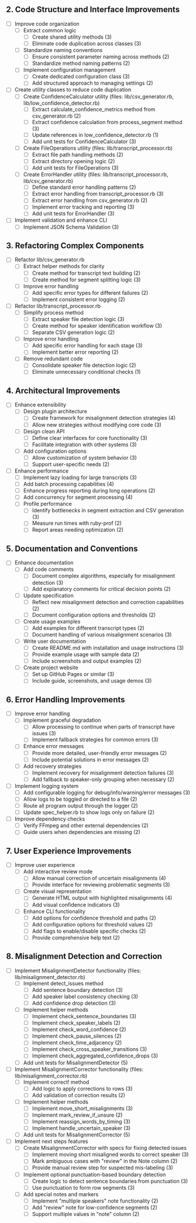 ## 2. Code Structure and Interface Improvements
- [ ] Improve code organization
  - [ ] Extract common logic
    - [ ] Create shared utility methods (3)
    - [ ] Eliminate code duplication across classes (3)
  - [ ] Standardize naming conventions
    - [ ] Ensure consistent parameter naming across methods (2)
    - [ ] Standardize method naming patterns (2)
  - [ ] Implement configuration management
    - [ ] Create dedicated configuration class (3)
    - [ ] Add structured approach to managing settings (2)
- [ ] Create utility classes to reduce code duplication
  - [ ] Create ConfidenceCalculator utility (files: lib/csv_generator.rb, lib/low_confidence_detector.rb)
    - [ ] Extract calculate_confidence_metrics method from csv_generator.rb (2)
    - [ ] Extract confidence calculation from process_segment method (3)
    - [ ] Update references in low_confidence_detector.rb (1)
    - [ ] Add unit tests for ConfidenceCalculator (3)
  - [ ] Create FileOperations utility (files: lib/transcript_processor.rb)
    - [ ] Extract file path handling methods (2)
    - [ ] Extract directory opening logic (2)
    - [ ] Add unit tests for FileOperations (3)
  - [ ] Create ErrorHandler utility (files: lib/transcript_processor.rb, lib/csv_generator.rb)
    - [ ] Define standard error handling patterns (2)
    - [ ] Extract error handling from transcript_processor.rb (3)
    - [ ] Extract error handling from csv_generator.rb (2)
    - [ ] Implement error tracking and reporting (3)
    - [ ] Add unit tests for ErrorHandler (3)
- [ ] Implement validation and enhance CLI
  - [ ] Implement JSON Schema Validation (3)

## 3. Refactoring Complex Components
- [ ] Refactor lib/csv_generator.rb
  - [ ] Extract helper methods for clarity
    - [ ] Create method for transcript text building (2)
    - [ ] Create method for segment splitting logic (3)
  - [ ] Improve error handling
    - [ ] Add specific error types for different failures (2)
    - [ ] Implement consistent error logging (2)
- [ ] Refactor lib/transcript_processor.rb
  - [ ] Simplify process method
    - [ ] Extract speaker file detection logic (3)
    - [ ] Create method for speaker identification workflow (3)
    - [ ] Separate CSV generation logic (2)
  - [ ] Improve error handling
    - [ ] Add specific error handling for each stage (3)
    - [ ] Implement better error reporting (2)
  - [ ] Remove redundant code
    - [ ] Consolidate speaker file detection logic (2)
    - [ ] Eliminate unnecessary conditional checks (1)

## 4. Architectural Improvements
- [ ] Enhance extensibility
  - [ ] Design plugin architecture
    - [ ] Create framework for misalignment detection strategies (4)
    - [ ] Allow new strategies without modifying core code (3)
  - [ ] Design clean API
    - [ ] Define clear interfaces for core functionality (3)
    - [ ] Facilitate integration with other systems (3)
  - [ ] Add configuration options
    - [ ] Allow customization of system behavior (3)
    - [ ] Support user-specific needs (2)
- [ ] Enhance performance
  - [ ] Implement lazy loading for large transcripts (3)
  - [ ] Add batch processing capabilities (4)
  - [ ] Enhance progress reporting during long operations (2)
  - [ ] Add concurrency for segment processing (4)
  - [ ] Profile performance
    - [ ] Identify bottlenecks in segment extraction and CSV generation (3)
    - [ ] Measure run times with ruby-prof (2)
    - [ ] Report areas needing optimization (2)

## 5. Documentation and Conventions
- [ ] Enhance documentation
  - [ ] Add code comments
    - [ ] Document complex algorithms, especially for misalignment detection (3)
    - [ ] Add explanatory comments for critical decision points (2)
  - [ ] Update specification
    - [ ] Reflect new misalignment detection and correction capabilities (2)
    - [ ] Document configuration options and thresholds (2)
  - [ ] Create usage examples
    - [ ] Add examples for different transcript types (2)
    - [ ] Document handling of various misalignment scenarios (3)
  - [ ] Write user documentation
    - [ ] Create README.md with installation and usage instructions (3)
    - [ ] Provide example usage with sample data (2)
    - [ ] Include screenshots and output examples (2)
  - [ ] Create project website
    - [ ] Set up GitHub Pages or similar (3)
    - [ ] Include guide, screenshots, and usage demos (3)

## 6. Error Handling Improvements
- [ ] Improve error handling
  - [ ] Implement graceful degradation
    - [ ] Allow processing to continue when parts of transcript have issues (3)
    - [ ] Implement fallback strategies for common errors (3)
  - [ ] Enhance error messages
    - [ ] Provide more detailed, user-friendly error messages (2)
    - [ ] Include potential solutions in error messages (2)
  - [ ] Add recovery strategies
    - [ ] Implement recovery for misalignment detection failures (3)
    - [ ] Add fallback to speaker-only grouping when necessary (2)
- [ ] Implement logging system
  - [ ] Add configurable logging for debug/info/warning/error messages (3)
  - [ ] Allow logs to be toggled or directed to a file (2)
  - [ ] Route all program output through the logger (2)
  - [ ] Update spec_helper.rb to show logs only on failure (2)
- [ ] Improve dependency checks
  - [ ] Verify FFmpeg and other external dependencies (2)
  - [ ] Guide users when dependencies are missing (2)

## 7. User Experience Improvements
- [ ] Improve user experience
  - [ ] Add interactive review mode
    - [ ] Allow manual correction of uncertain misalignments (4)
    - [ ] Provide interface for reviewing problematic segments (3)
  - [ ] Create visual representation
    - [ ] Generate HTML output with highlighted misalignments (4)
    - [ ] Add visual confidence indicators (3)
  - [ ] Enhance CLI functionality
    - [ ] Add options for confidence threshold and paths (2)
    - [ ] Add configuration options for threshold values (2)
    - [ ] Add flags to enable/disable specific checks (2)
    - [ ] Provide comprehensive help text (2)

## 8. Misalignment Detection and Correction
- [ ] Implement MisalignmentDetector functionality (files: lib/misalignment_detector.rb)
  - [ ] Implement detect_issues method
    - [ ] Add sentence boundary detection (3)
    - [ ] Add speaker label consistency checking (3)
    - [ ] Add confidence drop detection (3)
  - [ ] Implement helper methods
    - [ ] Implement check_sentence_boundaries (3)
    - [ ] Implement check_speaker_labels (2)
    - [ ] Implement check_word_confidence (2)
    - [ ] Implement check_pause_silences (2)
    - [ ] Implement check_time_adjacency (2)
    - [ ] Implement check_cross_speaker_transitions (3)
    - [ ] Implement check_aggregated_confidence_drops (3)
  - [ ] Add unit tests for MisalignmentDetector (5)
- [ ] Implement MisalignmentCorrector functionality (files: lib/misalignment_corrector.rb)
  - [ ] Implement correct! method
    - [ ] Add logic to apply corrections to rows (3)
    - [ ] Add validation of correction results (2)
  - [ ] Implement helper methods
    - [ ] Implement move_short_misalignments (3)
    - [ ] Implement mark_review_if_unsure (2)
    - [ ] Implement reassign_words_by_timing (3)
    - [ ] Implement handle_uncertain_speaker (3)
  - [ ] Add unit tests for MisalignmentCorrector (5)
- [ ] Implement next steps features
  - [ ] Create MisalignmentCorrector with specs for fixing detected issues
    - [ ] Implement moving short misaligned words to correct speaker (3)
    - [ ] Mark ambiguous cases with "review" in the Note column (2)
    - [ ] Provide manual review step for suspected mis-labeling (3)
  - [ ] Implement optional punctuation-based boundary detection
    - [ ] Create logic to detect sentence boundaries from punctuation (3)
    - [ ] Use punctuation to form row segments (3)
  - [ ] Add special notes and markers
    - [ ] Implement "multiple speakers" note functionality (2)
    - [ ] Add "review" note for low-confidence segments (2)
    - [ ] Support multiple values in "note" column (2)
